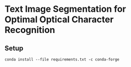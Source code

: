 # Text Image Segmentation for Optimal Optical Character Recognition

## Setup

```shell
conda install --file requirements.txt -c conda-forge
```